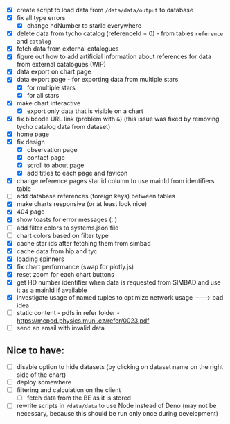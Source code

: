 - [x] create script to load data from `/data/data/output` to database
- [x] fix all type errors 
  - [x] change hdNumber to starId everywhere
- [x] delete data from tycho catalog (referenceId = 0) - from tables `reference` and `catalog`
- [x] fetch data from external catalogues
- [x] figure out how to add artificial information about references for data from external catalogues (WIP)
- [x] data export on chart page
- [x] data export page - for exporting data from multiple stars
  - [x] for multiple stars
  - [x] for all stars
- [x] make chart interactive 
  - [x] export only data that is visible on a chart
- [x] fix bibcode URL link (problem with `&`) (this issue was fixed by removing tycho catalog data from dataset)
- [x] home page 
- [x] fix design
  - [x] observation page
  - [x] contact page
  - [x] scroll to about page
  - [x] add titles to each page and favicon
- [x] change reference pages star id column to use mainId from identifiers table
- [ ] add database references (foreign keys) between tables
- [x] make charts responsive (or at least look nice)
- [x] 404 page
- [x] show toasts for error messages (..)
- [ ] add filter colors to systems.json file
- [ ] chart colors based on filter type
- [x] cache star ids after fetching them from simbad
- [x] cache data from hip and tyc
- [x] loading spinners
- [x] fix chart performance (swap for plotly.js)
- [x] reset zoom for each chart buttons
- [x] get HD number identifier when data is requested from SIMBAD and use it as a mainId if available
- [x] investigate usage of named tuples to optimize network usage ---> bad idea
- [ ] static content - pdfs in refer folder - https://mcpod.physics.muni.cz/refer/0023.pdf
- [ ] send an email with invalid data

## Nice to have:
- [ ] disable option to hide datasets (by clicking on dataset name on the right side of the chart)
- [ ] deploy somewhere
- [ ] filtering and calculation on the client 
  - [ ] fetch data from the BE as it is stored
- [ ] rewrite scripts in `/data/data` to use Node instead of Deno 
  (may not be necessary, because this should be run only once during development)